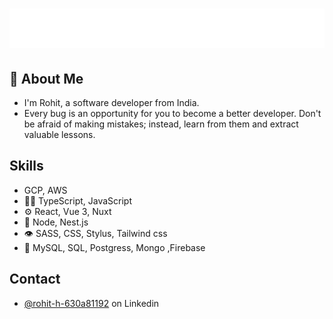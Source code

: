 <h1 align="center">
  <img src="https://raw.githubusercontent.com/b805rohit/b805rohit/master/name.svg" alt="Rohit Haldar" />
</h1>

## 🤺 About Me
- I'm Rohit, a software developer from India.
- Every bug is an opportunity for you to become a better developer. Don't be afraid of making mistakes; instead, learn from them and extract valuable lessons.


## Skills
- GCP, AWS
- 👨‍💻 TypeScript, JavaScript
- ⚙️ React, Vue 3, Nuxt
- 🎒 Node, Nest.js
- 👁️ SASS, CSS, Stylus, Tailwind css
- 💽 MySQL, SQL, Postgress, Mongo ,Firebase

## Contact
- [@rohit-h-630a81192](https://www.linkedin.com/in/rohit-h-630a81192/) on Linkedin
